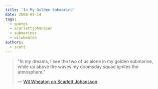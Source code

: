 ```yaml
---
title: 'In My Golden Submarine'
date: 2008-05-14
tags:
  - quotes
  - scarlettjohansson
  - submarines
  - wilwheaton
authors:
  - scott
---
```


> "In my dreams, I see the two of us alone in my golden submarine, while up above the waves my doomsday squad ignites the atmosphere."
>
> — [Wil Wheaton on Scarlett Johansson](http://wilwheaton.typepad.com/wwdnbackup/2008/05/anywhere-she-la.html)
